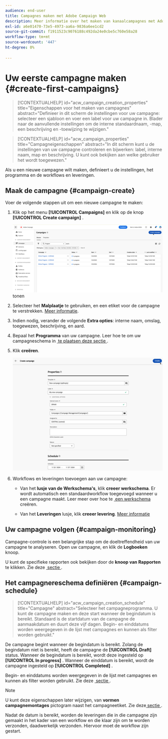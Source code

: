 ```yaml
---
audience: end-user
title: Campagnes maken met Adobe Campaign Web
description: Meer informatie over het maken van kanaalcampagnes met Adobe Campaign Web
exl-id: a6e01470-73e5-4973-aa6a-9836a6ee1cd2
source-git-commit: f1911523c9076188c492da24e0cbe5c760e58a28
workflow-type: tm+mt
source-wordcount: '447'
ht-degree: 0%

---
```


# Uw eerste campagne maken {#create-first-campaigns}

>[!CONTEXTUALHELP]
>id="acw_campaign_creation_properties"
>title="Eigenschappen voor het maken van campagnes"
>abstract="Definieer in dit scherm de instellingen voor uw campagne: selecteer een sjabloon en voer een label voor uw campagne in. Blader naar de aanvullende instellingen om de interne standaardnaam, -map, een beschrijving en -toewijzing te wijzigen."

>[!CONTEXTUALHELP]
>id="acw_campaign_properties"
>title="Campagneigenschappen"
>abstract="In dit scherm kunt u de instellingen van uw campagne controleren en bijwerken: label, interne naam, map en beschrijving. U kunt ook bekijken aan welke gebruiker het wordt toegewezen."

Als u een nieuwe campagne wilt maken, definieert u de instellingen, het programma en de workflows en leveringen.

## Maak de campagne {#campaign-create}

Voer de volgende stappen uit om een nieuwe campagne te maken:

1. Klik op het menu **[!UICONTROL Campaigns]** en klik op de knop **[!UICONTROL Create campaign]** .

   ![&#x200B; Schermschot die de &quot;Create campagne&quot;knoop in het menu van Campagnes &#x200B;](assets/create-campaign-button.png) tonen

1. Selecteer het **Malplaatje** te gebruiken, en een etiket voor de campagne te verstrekken. [Meer informatie](manage-campaigns.md#manage-campaign-templates).
1. Indien nodig, verander de volgende **Extra opties**: interne naam, omslag, toegewezen, beschrijving, en aard.
1. Bepaal het **Programma** van uw campagne. Leer hoe te om uw campagneschema in [&#x200B; te plaatsen deze sectie &#x200B;](#campaign-schedule).
1. Klik **creëren**.

   ![&#x200B; Schermafbeelding die het scherm van campagneeigenschappen, met inbegrip van gebieden voor interne naam, omslag, toegewezen, beschrijving, en aard tonen.](assets/create-a-campaign-properties.png)

1. Workflows en leveringen toevoegen aan uw campagne:

   * Van het **lusje van de Werkschema&#39;s**, klik **creeer werkschema**. Er wordt automatisch een standaardworkflow toegevoegd wanneer u een campagne maakt. Leer meer over hoe te [&#x200B; een werkschema &#x200B;](../workflows/create-workflow.md) creëren.

   * Van het **Leveringen** lusje, klik **creeer levering**. [Meer informatie](../msg/gs-messages.md)

## Uw campagne volgen {#campaign-monitoring}

Campagne-controle is een belangrijke stap om de doeltreffendheid van uw campagne te analyseren. Open uw campagne, en klik de **Logboeken** knoop.

U kunt de specifieke rapporten ook bekijken door de **knoop van Rapporten** te klikken. Zie deze [&#x200B; sectie &#x200B;](../reporting/campaign-reports.md).

## Het campagnereschema definiëren {#campaign-schedule}

>[!CONTEXTUALHELP]
>id="acw_campaign_creation_schedule"
>title="Campagne"
>abstract="Selecteer het campagneprogramma. U kunt de campagne maken en deze start wanneer de begindatum is bereikt. Standaard is de startdatum van de campagne de aanmaakdatum en duurt deze vijf dagen. Begin- en einddatums worden weergegeven in de lijst met campagnes en kunnen als filter worden gebruikt."

De campagne begint wanneer de begindatum is bereikt. Zolang de begindatum niet is bereikt, heeft de campagne de **[!UICONTROL Draft]** status. Wanneer de begindatum is bereikt, wordt deze ingesteld op **[!UICONTROL In progress]** . Wanneer de einddatum is bereikt, wordt de campagne ingesteld op **[!UICONTROL Completed]** .

Begin- en einddatums worden weergegeven in de lijst met campagnes en kunnen als filter worden gebruikt. Zie deze [&#x200B; sectie &#x200B;](manage-campaigns.md#access-campaigns).

>[!NOTE]
>
>U kunt deze eigenschappen later wijzigen, van **vormen campagnemontages** pictogram naast het campagneetiket. Zie deze [&#x200B; sectie &#x200B;](gs-campaigns.md#campaign-dashboard).

Nadat de datum is bereikt, worden de leveringen die in die campagne zijn gemaakt in het kader van een workflow en die klaar zijn om te worden verzonden, daadwerkelijk verzonden. Hiervoor moet de workflow zijn gestart.

<!--
    +++WORKF
++screen
## Create a cross-channel campaign {#cross-channel-campaign}

In a cross-channel campaign, a single marketing communication uses different channels. Data is passed between the channels. The customer receives communication through multiple channels based on, for example, their interaction with the previous communication.
-->
<!--
existing campaign: settings button -> properties like when creation
schedule in header

About plans, programs and campaigns
Adobe Campaign allows you to plan marketing campaigns in which you can create and manage different types of activities: emails, SMS messages, push notifications, workflows, landing pages. These campaigns and their contents can be gathered into programs.

The programs and campaigns allow you to regroup and view the different marketing activities that are linked to them.

A program may contain other programs as well as campaigns, workflows, and landing pages. It appears in the timeline and helps you organize your marketing activities: you can separate them by country, by brand, by unit, and similar criteria.

A campaign enables you to gather all the marketing activities of your choice under a single entity. A campaign may contain emails, SMS, push notifications, direct mails, workflows, and landing pages.

To better organize your marketing plans, Adobe recommends the following hierarchy: Program > Sub-programs > Campaigns > Workflows > Deliveries.

Reports on programs and campaigns allow you to analyze their impact. For example, you can build reports at the campaign level to aggregate data on all deliveries contained in that campaign.

Related topics:

* Timeline
* About dynamic reports
* Creating a campaign

In programs and sub-programs, you can add campaigns. Campaigns can contain marketing activities such as emails, SMS, push notifications, workflows, and landing pages.

From the Adobe Campaign home page, select the Programs & Campaigns card, and access a program or sub-program.

Click on the Create button, and select Campaign.

In the Creation mode screen, select a campaign type.

The campaign types available are based on templates defined in Resources > Templates > Campaign templates. For more on this, refer to the Managing templates section.

In the Properties screen, enter the name and ID of the campaign.

Select a start and end date for your campaign. These dates only apply to the campaign itself.

Click on Create to confirm the creation of the campaign.

The campaign is created and displayed. Use the Create button to add marketing activities to your campaign.

>[!NOTE]
>
>Depending on your license agreement, you may access only some of these activities.

You can also create a campaign from the marketing activity list. You can choose to link the marketing activity to a parent program or sub-program via the properties window of the campaign.

Programs and campaigns icons and statuses:

Each program and each campaign in the list has a visual symbol and an icon whose color indicates the execution status. This status depends on the validity period of the program or the campaign.

* Gray: the program/campaign has not yet started - Editing status.
* Blue: the program/campaign is in progress - In progress status.
* Green: the program/campaign has finished - Finished status.

By default, the current date is automatically shown as the validity start date, and the end date is calculated according to the start date (D+186 days). You can change these dates in the program or campaign properties.

Business.Adobe.com resources
-->